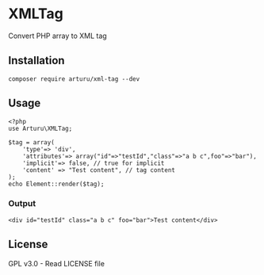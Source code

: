 # XMLTag
Convert PHP array to XML tag

## Installation

```
composer require arturu/xml-tag --dev
```

## Usage

```
<?php
use Arturu\XMLTag;

$tag = array(
    'type'=> 'div',
    'attributes'=> array("id"=>"testId","class"=>"a b c",foo"=>"bar"),
    'implicit'=> false, // true for implicit
    'content' => "Test content", // tag content
);
echo Element::render($tag);
```
### Output
```
<div id="testId" class="a b c" foo="bar">Test content</div>
```

## License
GPL v3.0 - Read LICENSE file